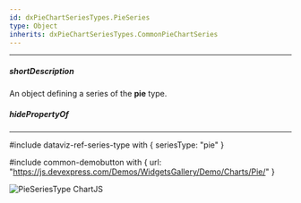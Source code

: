 ```yaml
---
id: dxPieChartSeriesTypes.PieSeries
type: Object
inherits: dxPieChartSeriesTypes.CommonPieChartSeries
---
```

---
##### shortDescription
An object defining a series of the **pie** type.

##### hidePropertyOf

---
#include dataviz-ref-series-type with { 
    seriesType: "pie"
}

#include common-demobutton with {
    url: "https://js.devexpress.com/Demos/WidgetsGallery/Demo/Charts/Pie/"
}

![PieSeriesType ChartJS](/images/ChartJS/Pie.png)